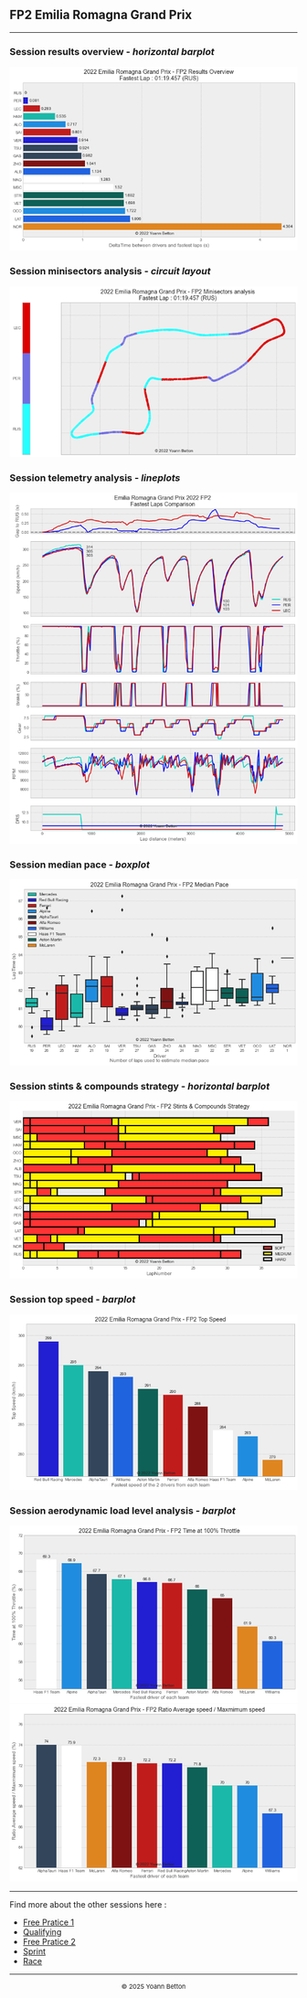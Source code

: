 ## FP2 Emilia Romagna Grand Prix

---

### Session results overview - *horizontal barplot*

<img src="/output/2022-04-24_Emilia_Romagna_Grand_Prix/fp2_results_overview_white.png?raw=true"/>

### Session minisectors analysis - *circuit layout*

<img src="/output/2022-04-24_Emilia_Romagna_Grand_Prix/fp2_minisectors_analysis_white.png?raw=true"/>

### Session telemetry analysis - *lineplots*

<img src="/output/2022-04-24_Emilia_Romagna_Grand_Prix/fp2_telemetry_analysis_white.png?raw=true"/>

### Session median pace - *boxplot*

<img src="/output/2022-04-24_Emilia_Romagna_Grand_Prix/fp2_median_pace_white.png?raw=true"/>

### Session stints & compounds strategy - *horizontal barplot*

<img src="/output/2022-04-24_Emilia_Romagna_Grand_Prix/fp2_stints_compounds_stategy_white.png?raw=true"/>

### Session top speed - *barplot*

<img src="/output/2022-04-24_Emilia_Romagna_Grand_Prix/topspeed_fp2_white.png?raw=true"/>

### Session aerodynamic load level analysis - *barplot*

<img src="/output/2022-04-24_Emilia_Romagna_Grand_Prix/fp2_maximum_throttle_white.png?raw=true"/>

<img src="/output/2022-04-24_Emilia_Romagna_Grand_Prix/fp2_speed_ratio_white.png?raw=true"/>

--- 

Find more about the other sessions here :
  - [Free Pratice 1](/page/FP1/2022-04-24_Emilia_Romagna_Grand_Prix)
  - [Qualifying](/page/Qualifying/2022-04-24_Emilia_Romagna_Grand_Prix) 
  - [Free Pratice 2](/page/FP2/2022-04-24_Emilia_Romagna_Grand_Prix)
  - [Sprint](/page/Sprint/2022-04-24_Emilia_Romagna_Grand_Prix)
  - [Race](/page/Race/2022-04-24_Emilia_Romagna_Grand_Prix)

---

<div style="text-align: center">
  <p style="font-size:11px">&copy; 2025 Yoann Betton</p>
</div>

<!-- ---

<p style="font-size:11px">Page generated from <a href="https://github.com/yoannbtn/yoannbtn.github.io">github.com/yoannbtn</a>.</p> -->